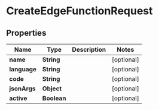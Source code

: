

# CreateEdgeFunctionRequest


## Properties

| Name | Type | Description | Notes |
|------------ | ------------- | ------------- | -------------|
|**name** | **String** |  |  [optional] |
|**language** | **String** |  |  [optional] |
|**code** | **String** |  |  [optional] |
|**jsonArgs** | **Object** |  |  [optional] |
|**active** | **Boolean** |  |  [optional] |



